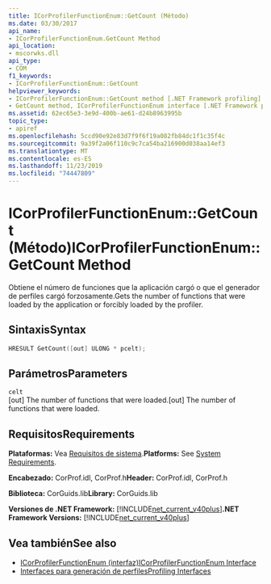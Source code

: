 ```yaml
---
title: ICorProfilerFunctionEnum::GetCount (Método)
ms.date: 03/30/2017
api_name:
- ICorProfilerFunctionEnum.GetCount Method
api_location:
- mscorwks.dll
api_type:
- COM
f1_keywords:
- ICorProfilerFunctionEnum::GetCount
helpviewer_keywords:
- ICorProfilerFunctionEnum::GetCount method [.NET Framework profiling]
- GetCount method, ICorProfilerFunctionEnum interface [.NET Framework profiling]
ms.assetid: 62ec65e3-3e9d-400b-ae61-d24b8963995b
topic_type:
- apiref
ms.openlocfilehash: 5ccd90e92e83d7f9f6f19a082fb84dc1f1c35f4c
ms.sourcegitcommit: 9a39f2a06f110c9c7ca54ba216900d038aa14ef3
ms.translationtype: MT
ms.contentlocale: es-ES
ms.lasthandoff: 11/23/2019
ms.locfileid: "74447809"
---
```

# <a name="icorprofilerfunctionenumgetcount-method"></a><span data-ttu-id="6844a-102">ICorProfilerFunctionEnum::GetCount (Método)</span><span class="sxs-lookup"><span data-stu-id="6844a-102">ICorProfilerFunctionEnum::GetCount Method</span></span>
<span data-ttu-id="6844a-103">Obtiene el número de funciones que la aplicación cargó o que el generador de perfiles cargó forzosamente.</span><span class="sxs-lookup"><span data-stu-id="6844a-103">Gets the number of functions that were loaded by the application or forcibly loaded by the profiler.</span></span>  
  
## <a name="syntax"></a><span data-ttu-id="6844a-104">Sintaxis</span><span class="sxs-lookup"><span data-stu-id="6844a-104">Syntax</span></span>  
  
```cpp  
HRESULT GetCount([out] ULONG * pcelt);  
```  
  
## <a name="parameters"></a><span data-ttu-id="6844a-105">Parámetros</span><span class="sxs-lookup"><span data-stu-id="6844a-105">Parameters</span></span>  
 `celt`  
 <span data-ttu-id="6844a-106">[out] The number of functions that were loaded.</span><span class="sxs-lookup"><span data-stu-id="6844a-106">[out] The number of functions that were loaded.</span></span>  
  
## <a name="requirements"></a><span data-ttu-id="6844a-107">Requisitos</span><span class="sxs-lookup"><span data-stu-id="6844a-107">Requirements</span></span>  
 <span data-ttu-id="6844a-108">**Plataformas:** Vea [Requisitos de sistema](../../../../docs/framework/get-started/system-requirements.md).</span><span class="sxs-lookup"><span data-stu-id="6844a-108">**Platforms:** See [System Requirements](../../../../docs/framework/get-started/system-requirements.md).</span></span>  
  
 <span data-ttu-id="6844a-109">**Encabezado:** CorProf.idl, CorProf.h</span><span class="sxs-lookup"><span data-stu-id="6844a-109">**Header:** CorProf.idl, CorProf.h</span></span>  
  
 <span data-ttu-id="6844a-110">**Biblioteca:** CorGuids.lib</span><span class="sxs-lookup"><span data-stu-id="6844a-110">**Library:** CorGuids.lib</span></span>  
  
 <span data-ttu-id="6844a-111">**Versiones de .NET Framework:** [!INCLUDE[net_current_v40plus](../../../../includes/net-current-v40plus-md.md)]</span><span class="sxs-lookup"><span data-stu-id="6844a-111">**.NET Framework Versions:** [!INCLUDE[net_current_v40plus](../../../../includes/net-current-v40plus-md.md)]</span></span>  
  
## <a name="see-also"></a><span data-ttu-id="6844a-112">Vea también</span><span class="sxs-lookup"><span data-stu-id="6844a-112">See also</span></span>

- [<span data-ttu-id="6844a-113">ICorProfilerFunctionEnum (interfaz)</span><span class="sxs-lookup"><span data-stu-id="6844a-113">ICorProfilerFunctionEnum Interface</span></span>](../../../../docs/framework/unmanaged-api/profiling/icorprofilerfunctionenum-interface.md)
- [<span data-ttu-id="6844a-114">Interfaces para generación de perfiles</span><span class="sxs-lookup"><span data-stu-id="6844a-114">Profiling Interfaces</span></span>](../../../../docs/framework/unmanaged-api/profiling/profiling-interfaces.md)
